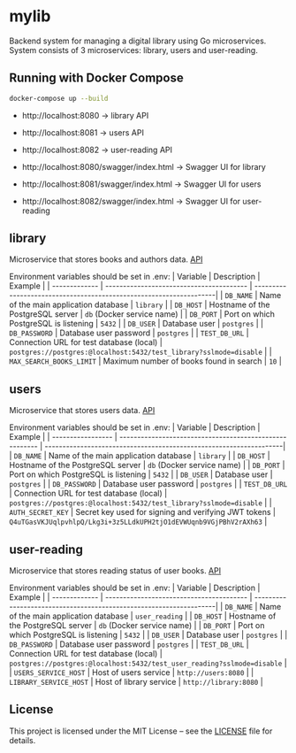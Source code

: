 # mylib

Backend system for managing a digital library using Go microservices. System consists of 3 microservices: library, users and user-reading.


## Running with Docker Compose

```bash
docker-compose up --build
```

- http://localhost:8080 → library API

- http://localhost:8081 → users API

- http://localhost:8082 → user-reading API

- http://localhost:8080/swagger/index.html → Swagger UI for library

- http://localhost:8081/swagger/index.html → Swagger UI for users

- http://localhost:8082/swagger/index.html → Swagger UI for user-reading


## library
Microservice that stores books and authors data. [API](./library/README.md)

Environment variables should be set in .env:
| Variable      | Description                              | Example                                                            |
| ------------- | ---------------------------------------- | -------------------------------------------------------------------|
| `DB_NAME`     | Name of the main application database    | `library`                                                          |
| `DB_HOST`     | Hostname of the PostgreSQL server        | `db` (Docker service name)                                         |
| `DB_PORT`     | Port on which PostgreSQL is listening    | `5432`                                                             |
| `DB_USER`     | Database user                            | `postgres`                                                         |
| `DB_PASSWORD` | Database user password                   | `postgres`                                                         |
| `TEST_DB_URL` | Connection URL for test database (local) | `postgres://postgres:@localhost:5432/test_library?sslmode=disable` |
| `MAX_SEARCH_BOOKS_LIMIT` | Maximum number of books found in search  | `10` |


## users
Microservice that stores users data. [API](./users/README.md)

Environment variables should be set in .env:
| Variable          | Description                                             | Example                                                            |
| ----------------- | ------------------------------------------------------- | -------------------------------------------------------------------|
| `DB_NAME`         | Name of the main application database                   | `library`                                                          |
| `DB_HOST`         | Hostname of the PostgreSQL server                       | `db` (Docker service name)                                         |
| `DB_PORT`         | Port on which PostgreSQL is listening                   | `5432`                                                             |
| `DB_USER`         | Database user                                           | `postgres`                                                         |
| `DB_PASSWORD`     | Database user password                                  | `postgres`                                                         |
| `TEST_DB_URL`     | Connection URL for test database (local)                | `postgres://postgres:@localhost:5432/test_library?sslmode=disable` |
| `AUTH_SECRET_KEY` | Secret key used for signing and verifying JWT tokens    | `Q4uTGasVKJUqlpvhlpQ/Lkg3i+3z5LLdkUPH2tjO1dEVWUqnb9VGjPBhV2rAXh63` |

## user-reading
Microservice that stores reading status of user books. [API](./user-reading/README.md)

Environment variables should be set in .env:
| Variable      | Description                              | Example                                                            |
| ------------- | ---------------------------------------- | -------------------------------------------------------------------|
| `DB_NAME`     | Name of the main application database    | `user_reading`                                                          |
| `DB_HOST`     | Hostname of the PostgreSQL server        | `db` (Docker service name)                                         |
| `DB_PORT`     | Port on which PostgreSQL is listening    | `5432`                                                             |
| `DB_USER`     | Database user                            | `postgres`                                                         |
| `DB_PASSWORD` | Database user password                   | `postgres`                                                         |
| `TEST_DB_URL` | Connection URL for test database (local) | `postgres://postgres:@localhost:5432/test_user_reading?sslmode=disable` |
| `USERS_SERVICE_HOST` | Host of users service | `http://users:8080` |
| `LIBRARY_SERVICE_HOST` | Host of library service | `http://library:8080` |


## License

This project is licensed under the MIT License – see the [LICENSE](./LICENSE) file for details.
